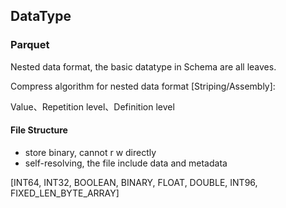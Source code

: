 ## DataType



### Parquet

Nested data format, the basic datatype in Schema are all leaves.

Compress algorithm for nested data format [Striping/Assembly]:

Value、Repetition level、Definition level

#### File Structure

* store binary, cannot r w directly
* self-resolving, the file include data and metadata

[INT64, INT32, BOOLEAN, BINARY, FLOAT, DOUBLE, INT96, FIXED_LEN_BYTE_ARRAY]